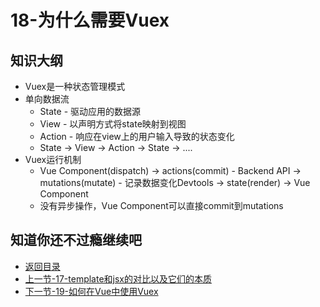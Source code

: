 # 18-为什么需要Vuex

## 知识大纲

* Vuex是一种状态管理模式
* 单向数据流
    * State - 驱动应用的数据源
    * View - 以声明方式将state映射到视图
    * Action - 响应在view上的用户输入导致的状态变化
    * State -> View -> Action -> State -> ....
* Vuex运行机制
    * Vue Component(dispatch) -> actions(commit) - Backend API -> mutations(mutate) - 记录数据变化Devtools -> state(render) -> Vue Component     
    * 没有异步操作，Vue Component可以直接commit到mutations

## 知道你还不过瘾继续吧       

* [返回目录](../../README.md)
* [上一节-17-template和jsx的对比以及它们的本质](../01-基础篇/17-template和jsx的对比以及它们的本质.md)
* [下一节-19-如何在Vue中使用Vuex](./19-如何在Vue中使用Vuex.md)